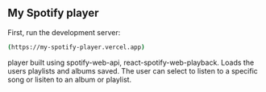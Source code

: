 
## My Spotify player

First, run the development server:

```bash
(https://my-spotify-player.vercel.app)
```

player built using spotify-web-api, react-spotify-web-playback. Loads the users playlists and albums saved. The user can select to listen to a specific song or lisiten to an album or playlist.